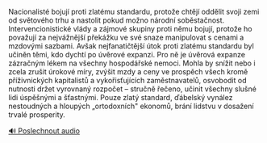 
Nacionalisté bojují proti zlatému standardu, protože chtějí oddělit svoji zemi od světového trhu a nastolit pokud možno národní soběstačnost. Intervencionistické vlády a zájmové skupiny proti němu bojují, protože ho považují za nejvážnější překážku ve své snaze manipulovat s cenami a mzdovými sazbami. Avšak nejfanatičtější útok proti zlatému standardu byl učiněn těmi, kdo dychtí po úvěrové expanzi. Pro ně je úvěrová expanze zázračným lékem na všechny hospodářské nemoci. Mohla by snížit nebo i zcela zrušit úrokové míry, zvýšit mzdy a ceny ve prospěch všech kromě příživnických kapitalistů a vykořisťujících zaměstnavatelů, osvobodit od nutnosti držet vyrovnaný rozpočet – stručně řečeno, učinit všechny slušné lidi úspěšnými a šťastnými. Pouze zlatý standard, ďábelský vynález nestoudných a hloupých „ortodoxních" ekonomů, brání lidstvu v dosažení trvalé prosperity.

[🔊 Poslechnout audio](/data/7-paragraphs/audio/chapter_86/para_003-Nacionalist-bojuj-proti-zlatmu-standardu-proto.mp3)
